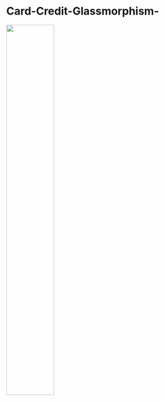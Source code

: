 # Card-Credit-Glassmorphism-

[<img src="https://img.youtube.com/vi/t-VOnM3QBIc/maxresdefault.gif" width="50%">](https://youtu.be/t-VOnM3QBIc)
